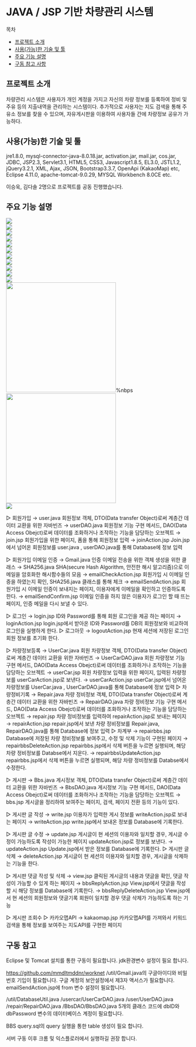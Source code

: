 JAVA / JSP 기반 차량관리 시스템
=======
목차
- [프로젝트 소개](#프로젝트-소개)
- [사용(가능)한 기술 및 툴](#사용(가능)한-기술-및-툴)
- [주요 기능 설명](#주요-기능-설명)
- [구동 참고 사항](#구동-참고-사항)

프로젝트 소개
--------
차량관리 시스템은 사용자가 개인 계정을 가지고 자신의 차량 정보를 등록하여 정비 및 주유 등의 지출내역을 관리하는 시스템이다.
추가적으로 사용자는 지도 검색을 통해 주유소 정보를 찾을 수 있으며, 자유게시판을 이용하여 사용자들 간에 차량정보 공유가 가능하다.

사용(가능)한 기술 및 툴
--------
jre1.8.0, mysql-connector-java-8.0.18.jar, activation.jar, mail.jar, cos.jar, JDBC, JSP2.3, Servlet3.1, HTML5, CSS3, Javascript1.8.5, EL3.0, JSTL1.2, jQuery3.2.1, XML, Ajax, JSON, Bootstrap3.3.7, OpenApi (KakaoMap) etc, Eclipse 4.11.0, apache-tomcat-9.0.29, MYSQL Workbench 8.0CE etc.

이승욱, 김다솔 2명으로 프로젝트를 공동 진행했습니다.

주요 기능 설명
------
<img src="https://github.com/mmdltmddnr/worknet/blob/master/images/join.PNG">
<br>
<img src="https://github.com/mmdltmddnr/worknet/blob/master/images/main(non-login).PNG">
<br>
<img src="https://github.com/mmdltmddnr/worknet/blob/master/images/usercar.PNG">
<br>
<img src="https://github.com/mmdltmddnr/worknet/blob/master/images/main(login).PNG">
<br>
<img src="https://github.com/mmdltmddnr/worknet/blob/master/images/repair.PNG">
<br>
<img src="https://github.com/mmdltmddnr/worknet/blob/master/images/repairbbs.PNG">
<br>
<img src="https://github.com/mmdltmddnr/worknet/blob/master/images/bbs.PNG">
<br>
<img src="https://github.com/mmdltmddnr/worknet/blob/master/images/bbs%20write.PNG">
<br>
<img src="https://github.com/mmdltmddnr/worknet/blob/master/images/bbs%20view%2Ccount%2Creply.PNG">
<br>
<img src="https://github.com/mmdltmddnr/worknet/blob/master/images/bbs%20modify.PNG">
<br>
<img src="https://github.com/mmdltmddnr/worknet/blob/master/images/kakaoMapAPI.PNG">
<br>
<img src="https://github.com/mmdltmddnr/worknet/blob/master/images/user%2Cbbs%20table.PNG" width="300px">%nbps
<img src="https://github.com/mmdltmddnr/worknet/blob/master/images/bbsreply%2Crepair%20table.PNG" width="300px">
<br>
<img src="https://github.com/mmdltmddnr/worknet/blob/master/images/directory.PNG">
<br>

▷ 회원가입
→ user.java
회원정보 객체, DTO(Data transfer Object)로써 계층간 데이터 교환을 위한 자바빈즈
→ userDAO.java
회원정보 기능 구현 메서드, DAO(Data Access Obejct)로써 데이터를 조화하거나 조작하는 기능을 담당하는 오브젝트
→ join.jsp
회원가입을 위한 페이지, 폼을 통해 회원정보 입력
→ joinAction.jsp
Join.jsp에서 넘어온 회원정보를 user.java , userDAO.java를 통해 Database에 정보 입력

▷ 회원가입 이메일 인증
→ Gmail.java
인증 이메일 전송을 위한 객체 생성을 위한 클래스
→ SHA256.java
SHA(secure Hash Algorithm, 안전한 해시 알고리즘)으로 이메일을 암호화한 해시함수들의 모음
→ emailCheckAction.jsp
회원가입 시 이메일 인증을 하였는지 확인, SHA256.java 클래스를 통해 체크
→ emailSendAction.jsp
회원가입 시 이메일 인증이 보내지는 페이지, 이용자에게 이메일을 확인하고 인증하도록 한다.
→ emailSendConfirm.jsp
이메일 인증을 하지 않은 이용자가 로그인 할 때 뜨는 페이지, 인증 메일을 다시 보낼 수 있다.

▷ 로그인
→ login.jsp
ID와 Password를 통해 회원 로그인을 제공 하는 페이지
→ loginAction.jsp
login.jsp에서 받아온 ID와 Password를 DB의 회원정보와 비교하여 로그인을 실행하게 한다.
▷ 로그아웃
→ logoutAction.jsp
현재 세션에 저장된 로그인 회원 정보를 초기화 한다.

▷ 차량정보등록
→ UserCar.java
회원 차량정보 객체, DTO(Data transfer Object)로써 계층간 데이터 교환을 위한 자바빈즈
→ UserCarDAO.java
회원 차량정보 기능 구현 메서드, DAO(Data Access Obejct)로써 데이터를 조화하거나 조작하는 기능을 담당하는 오브젝트
→ userCar.jsp
회원 차량정보 입력을 위한 페이지, 입력된 차량정보를 userCarAction.jsp로 보낸다.
→ userCarAction.jsp
userCar.jsp에서 넘어온 차량정보를 UserCar.java , UserCarDAO.java를 통해 Database에 정보 입력
▷ 차량정비기록
→ Repair.java
차량 정비정보 객체, DTO(Data transfer Object)로써 계층간 데이터 교환을 위한 자바빈즈
→ RepairDAO.java
차량 정비정보 기능 구현 메서드, DAO(Data Access Obejct)로써 데이터를 조화하거나 조작하는 기능을 담당하는 오브젝트
→ repair.jsp
차량 정비정보를 입력하여 repairAction.jsp로 보내는 페이지
→ repairAction.jsp
repair.jsp에서 보낸 차량 정비정보를 Repair.java, RepairDAO.java를 통해 Database에 정보 입력
▷ 차계부
→ repairbbs.jsp
Database에 저장된 차량 정비정보를 보여주고, 수정 및 삭제 기능이 구현된 페이지
→ repairbbsDeleteAction.jsp
repairbbs.jsp에서 삭제 버튼을 누르면 실행되며, 해당 차량 정비정보를 Databse에서 지운다.
→ repairbbsUpdateAction.jsp
repairbbs.jsp에서 삭제 버튼을 누르면 실행되며, 해당 차량 정비정보를 Databse에서 수정한다.

▷ 게시판
→ Bbs.java
게시정보 객체, DTO(Data transfer Object)로써 계층간 데이터 교환을 위한 자바빈즈
→ BbsDAO.java
게시정보 기능 구현 메서드, DAO(Data Access Obejct)로써 데이터를 조화하거나 조작하는 기능을 담당하는 오브젝트
→ bbs.jsp
게시글을 정리하여 보여주는 페이지, 검색, 페이지 전환 등의 기능이 있다.

▷ 게시판 글 작성
→ write.jsp
이용자가 입력한 게시 정보를 writeAction.jsp로 보내는 페이지 
→ writeAction.jsp
write.jsp에서 보내온 정보를 Database에 기록한다.

▷ 게시판 글 수정
→ update.jsp
게시글이 현 세션의 이용자와 일치할 경우, 게시글 수정이 가능하도록 작성이 가능한 페이지
updateAction.jsp로 정보를 보낸다.
→ updateAction.jsp
Update.jsp에서 받은 정보를 Database에 기록한다.
▷ 게시판 글 삭제
→ deleteAction.jsp
게시글이 현 세션의 이용자와 일치할 경우, 게시글을 삭제하는 기능을 한다.

▷ 게시판 댓글 작성 및 삭제
→ view.jsp
클릭된 게시글의 내용과 댓글을 확인, 댓글 작성이 가능할 수 있게 하는 페이지
→ bbsReplyAction.jsp
View.jsp에서 댓글을 작성할 시 해당 정보를 Database에 기록한다.
→ bbsReplyDeleteAction.jsp
View.jsp에서 현 세션의 회원정보와 댓글기록 회원이 일치할 경우 댓글 삭제가 가능하도록 하는 기능

▷ 게시판 조회수
▷ 카카오맵API
→ kakaomap.jsp
카카오맵API를 가져와서 키워드 검색을 통해 정보를 보여주는 지도API를 구현한 페이지

구동 참고 
--------
Eclipse 및 Tomcat 설치를 통한 구동이 필요합니다. jdk환경변수 설정이 필요 합니다.

https://github.com/mmdltmddnr/worknet /util/Gmail.java의 구글아이디와 비밀번호 기입이 필요합니다. 
구글 계정의 보안설정에서 제3자 액서스가 필요합니다. emailSendAction.jsp에 from 변수 설정이 필요합니다.

/util/DatabaseUtil.java /usercar/UserCarDAO.java /user/UserDAO.java /repair/RepairDAO.java /BbsDAO/BbsDAO.java 
5개의 클래스 코드에 dbID와 dbPassword 변수의 데이터베이스 계정이 필요합니다.

BBS query.sql의 query 실행을 통한 table 생성이 필요 합니다.

서버 구동 이후 크롬 및 익스플로러에서 실행하길 권장 합니다.
